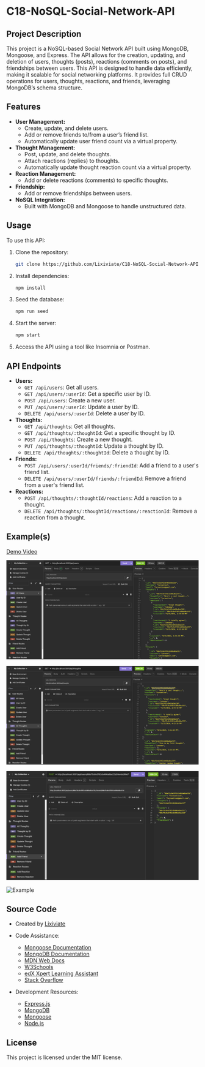 # C18-NoSQL-Social-Network-API

## Project Description

This project is a NoSQL-based Social Network API built using MongoDB, Mongoose, and Express. The API allows for the creation, updating, and deletion of users, thoughts (posts), reactions (comments on posts), and friendships between users. This API is designed to handle data efficiently, making it scalable for social networking platforms. It provides full CRUD operations for users, thoughts, reactions, and friends, leveraging MongoDB’s schema structure.

## Features

- **User Management:**
  - Create, update, and delete users.
  - Add or remove friends to/from a user’s friend list.
  - Automatically update user friend count via a virtual property.
- **Thought Management:**
  - Post, update, and delete thoughts.
  - Attach reactions (replies) to thoughts.
  - Automatically update thought reaction count via a virtual property.
- **Reaction Management:**
  - Add or delete reactions (comments) to specific thoughts.
- **Friendship:**
  - Add or remove friendships between users.
- **NoSQL Integration:**
  - Built with MongoDB and Mongoose to handle unstructured data.

## Usage

To use this API:

1. Clone the repository:
   ```bash
   git clone https://github.com/Lixiviate/C18-NoSQL-Social-Network-API.git
   ```
2. Install dependencies:
   ```bash
   npm install
   ```
3. Seed the database:
   ```bash
   npm run seed
   ```
4. Start the server:
   ```bash
   npm start
   ```
5. Access the API using a tool like Insomnia or Postman.

## API Endpoints

- **Users:**
  - `GET /api/users`: Get all users.
  - `GET /api/users/:userId`: Get a specific user by ID.
  - `POST /api/users`: Create a new user.
  - `PUT /api/users/:userId`: Update a user by ID.
  - `DELETE /api/users/:userId`: Delete a user by ID.
- **Thoughts:**
  - `GET /api/thoughts`: Get all thoughts.
  - `GET /api/thoughts/:thoughtId`: Get a specific thought by ID.
  - `POST /api/thoughts`: Create a new thought.
  - `PUT /api/thoughts/:thoughtId`: Update a thought by ID.
  - `DELETE /api/thoughts/:thoughtId`: Delete a thought by ID.
- **Friends:**
  - `POST /api/users/:userId/friends/:friendId`: Add a friend to a user's friend list.
  - `DELETE /api/users/:userId/friends/:friendId`: Remove a friend from a user's friend list.
- **Reactions:**
  - `POST /api/thoughts/:thoughtId/reactions`: Add a reaction to a thought.
  - `DELETE /api/thoughts/:thoughtId/reactions/:reactionId`: Remove a reaction from a thought.

## Example(s)

[Demo Video]()

![Example](./images//usersExample.png)

![Example](./images/thoughtsExample.png)

![Example](./images/addFriendExample.png)

![Example](./images/Example2.png)

## Source Code

- Created by [Lixiviate](https://github.com/Lixiviate)

- Code Assistance:

  - [Mongoose Documentation](https://mongoosejs.com/)
  - [MongoDB Documentation](https://www.mongodb.com/docs/)
  - [MDN Web Docs](https://developer.mozilla.org/en-US/)
  - [W3Schools](https://www.w3schools.com/)
  - [edX Xpert Learning Assistant](https://www.edx.org/)
  - [Stack Overflow](https://stackoverflow.com/)

- Development Resources:

  - [Express.js](https://www.npmjs.com/package/express)
  - [MongoDB](https://www.mongodb.com/)
  - [Mongoose](https://www.npmjs.com/package/mongoose)
  - [Node.js](https://nodejs.org/)

## License

This project is licensed under the MIT license.
